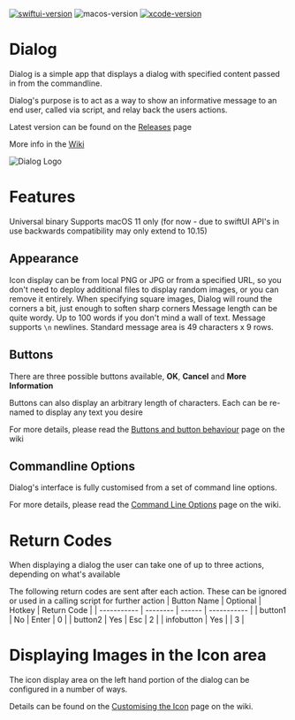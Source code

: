 [![swiftui-version](https://img.shields.io/badge/swiftui-2.0-brightgreen)](https://developer.apple.com/documentation/swiftui) ![macos-version](https://img.shields.io/badge/macOS-11+-blue) [![xcode-version](https://img.shields.io/badge/xcode-12.5.1-red)](https://developer.apple.com/xcode/)

# Dialog

Dialog is a simple app that displays a dialog with specified content passed in from the commandline.

Dialog's purpose is to act as a way to show an informative message to an end user, called via script, and relay back the users actions.

Latest version can be found on the [Releases](https://github.com/bartreardon/Dialog-public/releases) page

More info in the [Wiki](https://github.com/bartreardon/Dialog-public/wiki)

![Dialog Logo](https://user-images.githubusercontent.com/3598965/125153263-d1baf780-e195-11eb-92ee-9321aa848ffc.png)


# Features
Universal binary
Supports macOS 11 only (for now - due to swiftUI API's in use backwards compatibility may only extend to 10.15)


## Appearance
Icon display can be from local PNG or JPG or from a specified URL, so you don't need to deploy additional files to display random images, or you can remove it entirely. When specifying square images, Dialog will round the corners a bit, just enough to soften sharp corners
Message length can be quite wordy. Up to 100 words if you don't mind a wall of text. Message supports `\n` newlines. Standard message area is 49 characters x 9 rows.

## Buttons
There are three possible buttons available, **OK**, **Cancel** and **More Information**

Buttons can also display an arbitrary length of characters. Each can be re-named to display any text you desire

For more details, please read the [Buttons and button behaviour](https://github.com/bartreardon/Dialog-public/wiki/Buttons-and-button-behaviour) page on the wiki


## Commandline Options

Dialog's interface is fully customised from a set of command line options.

For more details, please read the [Command Line Options](https://github.com/bartreardon/Dialog-public/wiki/Command-Line-Options) page on the wiki.


# Return Codes
When displaying a dialog the user can take one of up to three actions, depending on what's available

The following return codes are sent after each action. These can be ignored or used in a calling script for further action
| Button Name | Optional | Hotkey | Return Code |
| ----------- | -------- | ------ | ----------- |
| button1     | No       | Enter  | 0           |
| button2     | Yes      | Esc    | 2           |
| infobutton  | Yes      |        | 3           |

# Displaying Images in the Icon area
The icon display area on the left hand portion of the dialog can be configured in a number of ways.

Details can be found on the [Customising the Icon](https://github.com/bartreardon/Dialog-public/wiki/Customising-the-Icon) page on the wiki.

